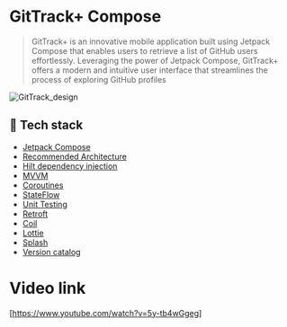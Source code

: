 # GitTrack+ Compose
> GitTrack+ is an innovative mobile application built using Jetpack Compose that enables users to retrieve a list of GitHub users effortlessly. Leveraging the power of Jetpack Compose, GitTrack+ offers a modern and intuitive user interface that streamlines the process of exploring GitHub profiles

![GitTrack_design](https://github.com/TarekIdrees/BookingApp/assets/58395863/eae853d5-5004-4e23-922e-46371b2d6a10)


## :rocket: Tech stack
- [Jetpack Compose](https://developer.android.com/jetpack/compose?gclid=CjwKCAiAzKqdBhAnEiwAePEjktk3ROIIxTqejhHWkDEwSaQqoE6GgrNHM8iYKw8xHx5SPPDu0oJ_DxoC8LYQAvD_BwE&gclsrc=aw.ds)
- [Recommended Architecture](https://developer.android.com/topic/architecture)
- [Hilt dependency injection](https://developer.android.com/training/dependency-injection/hilt-android)
- [MVVM](https://en.wikipedia.org/wiki/Model%E2%80%93view%E2%80%93viewmodel)
- [Coroutines](https://developer.android.com/kotlin/coroutines)
- [StateFlow](https://developer.android.com/kotlin/flow/stateflow-and-sharedflow)
- [Unit Testing](https://developer.android.com/training/testing/local-tests)
- [Retroft](https://square.github.io/retrofit/)
- [Coil](https://coil-kt.github.io/coil/)
- [Lottie](https://github.com/airbnb/lottie-android)
- [Splash](https://developer.android.com/develop/ui/views/launch/splash-screen)
- [Version catalog](https://developer.android.com/build/migrate-to-catalogs)
  
# Video link 
[https://www.youtube.com/watch?v=5y-tb4wGgeg]
